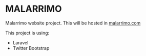 # MALARRIMO #

Malarrimo website project. This will be hosted in [malarrimo.com](malarrimo.com)

This project is using:

* Laravel
* Twitter Bootstrap